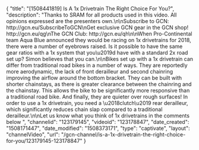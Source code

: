 {
    "title": "[1508441819] Is A 1x Drivetrain The Right Choice For You?",
    "description": "Thanks to SRAM for all products used in this video. All opinions expressed are the presenters own.\n\nSubscribe to GCN: http:\/\/gcn.eu\/SubscribeToGCN\nGet exclusive GCN gear in the GCN shop! http:\/\/gcn.eu\/qg\nThe GCN Club: http:\/\/gcn.eu\/qh\n\nWhen Pro-Continental team Aqua Blue announced they would be racing on 1x drivetrains for 2018, there were a number of eyebrows raised. Is it possible to have the same gear ratios with a 1x system that you\u2019d have with a standard 2x road set up? Simon believes that you can.\n\nBikes set up with a 1x drivetrain can differ from traditional road bikes in a number of ways. They are reportedly more aerodynamic, the lack of front derailleur and second chainring improving the airflow around the bottom bracket. They can be built with shorter chainstays, as there is greater clearance between the chainring and the chainstay. This allows the bike to be significantly more responsive than a traditional road bike. And finally, they are quieter over rough surfaces! In order to use a 1x drivetrain, you need a \u2018clutch\u2019 rear derailleur, which significantly reduces chain slap compared to a traditional derailleur.\n\nLet us know what you think of 1x drivetrains in the comments below ",
    "channelid": "123179145",
    "videoid": "123178847",
    "date_created": "1508171447",
    "date_modified": "1508373171",
    "type": "captivate",
    "layout": "channelVideo",
    "url": "\/gcn-channel\/is-a-1x-drivetrain-the-right-choice-for-you\/123179145-123178847"
}
